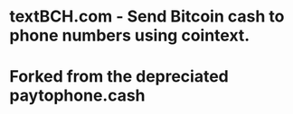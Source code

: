 # textBCH.com - Send Bitcoin cash to phone numbers using cointext.
# Forked from the depreciated paytophone.cash
